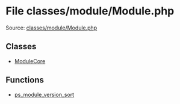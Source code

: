 File classes/module/Module.php
=========

Source: [classes/module/Module.php](https://github.com/PrestaShop/PrestaShop/blob/1.6.0.9/classes/module/Module.php)


Classes
-------

* [ModuleCore](class.ModuleCore.md)

Functions
---------

* [ps_module_version_sort](function.ps_module_version_sort.md)
